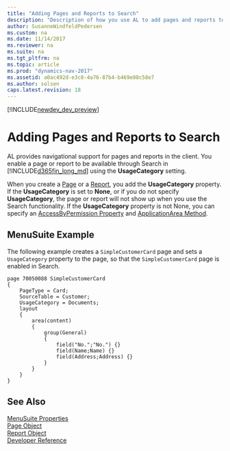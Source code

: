 ```yaml
---
title: "Adding Pages and Reports to Search"
description: "Description of how you use AL to add pages and reports to Search in the client."
author: SusanneWindfeldPedersen
ms.custom: na
ms.date: 11/14/2017
ms.reviewer: na
ms.suite: na
ms.tgt_pltfrm: na
ms.topic: article
ms.prod: "dynamics-nav-2017"
ms.assetid: a0ac492d-e3c8-4a76-87b4-b469e08c58e7
ms.author: solsen
caps.latest.revision: 18
---
```


[!INCLUDE[newdev_dev_preview](includes/newdev_dev_preview.md)]

# Adding Pages and Reports to Search
AL provides navigational support for pages and reports in the client. You enable a page or report to be available through Search in [!INCLUDE[d365fin_long_md](includes/d365fin_long_md.md)] using the **UsageCategory** setting. 

When you create a [Page](devenv-page-object.md) or a [Report](devenv-report-object.md), you add the **UsageCategory** property. If the **UsageCategory** is set to **None**, or if you do not specify **UsageCategory**, the page or report will not show up when you use the Search functionality. If the **UsageCategory** property is not None, you can specify an [AccessByPermission Property](properties/devenv-accessbypermission-property.md) and [ApplicationArea Method](methods/devenv-applicationarea-method.md).


## MenuSuite Example
The following example creates a ``SimpleCustomerCard`` page and sets a ``UsageCategory`` property to the page, so that the ``SimpleCustomerCard`` page is enabled in Search.


```
page 70050088 SimpleCustomerCard 
{ 
    PageType = Card; 
    SourceTable = Customer; 
    UsageCategory = Documents;  
    layout 
    { 
        area(content) 
        { 
            group(General) 
            { 
                field("No.";"No.") {} 
                field(Name;Name) {} 
                field(Address;Address) {} 
            } 
        } 
    } 
} 

```

## See Also
[MenuSuite Properties](properties/devenv-menusuite-properties.md)   
[Page Object](devenv-page-object.md)  
[Report Object](devenv-report-object.md)  
[Developer Reference](devenv-reference-overview.md)
